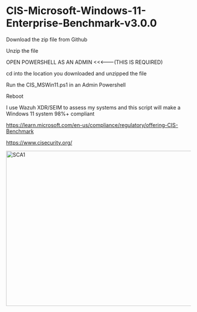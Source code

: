 # CIS-Microsoft-Windows-11-Enterprise-Benchmark-v3.0.0

Download the zip file from Github

Unzip the file

OPEN POWERSHELL AS AN ADMIN <<<---(THIS IS REQUIRED)

cd into the location you downloaded and unzipped the file

Run the CIS_MSWin11.ps1 in an Admin Powershell

Reboot

I use Wazuh XDR/SEIM to assess my systems and this script will make a Windows 11 system 98%+ compliant

https://learn.microsoft.com/en-us/compliance/regulatory/offering-CIS-Benchmark

https://www.cisecurity.org/

<img width="931" height="424" alt="SCA1" src="https://github.com/user-attachments/assets/0472e1b2-f779-435c-9629-74cd8b298531" />
